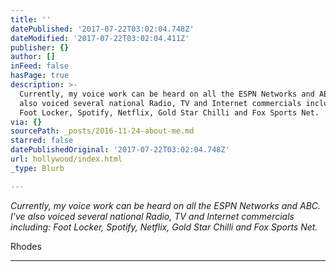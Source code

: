 ```yaml
---
title: ''
datePublished: '2017-07-22T03:02:04.748Z'
dateModified: '2017-07-22T03:02:04.411Z'
publisher: {}
author: []
inFeed: false
hasPage: true
description: >-
  Currently, my voice work can be heard on all the ESPN Networks and ABC. I’ve
  also voiced several national Radio, TV and Internet commercials including:
  Foot Locker, Spotify, Netflix, Gold Star Chilli and Fox Sports Net.
via: {}
sourcePath: _posts/2016-11-24-about-me.md
starred: false
datePublishedOriginal: '2017-07-22T03:02:04.748Z'
url: hollywood/index.html
_type: Blurb

---
```

_Currently, my voice work can be heard on all the ESPN Networks and ABC. I've also voiced several national Radio, TV and Internet commercials including: Foot Locker, Spotify, Netflix, Gold Star Chilli and Fox Sports Net._

Rhodes

---